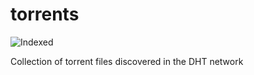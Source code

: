 torrents 
========
![Indexed](https://img.shields.io/badge/indexed-249475-blue)

Collection of torrent files discovered in the DHT network
